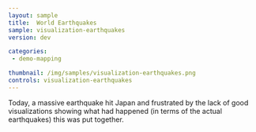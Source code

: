 ```yaml
---
layout: sample
title:  World Earthquakes
sample: visualization-earthquakes
version: dev

categories:
 - demo-mapping

thumbnail: /img/samples/visualization-earthquakes.png
controls: visualization-earthquakes
---
```


Today, a massive earthquake hit Japan and frustrated by the lack of good visualizations showing what had happened (in terms of the actual earthquakes) this was put together.